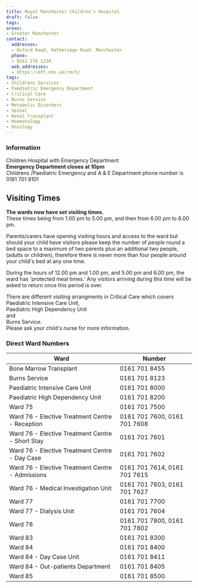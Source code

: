 ```yaml
---
title: Royal Manchester Children's Hospital
draft: false
tags:
areas:
- Greater Manchester
contact:
  addresses:
  - Oxford Road, Hathersage Road. Manchester
  phone:
  - 0161 276 1234
  web_addresses:
  - https://mft.nhs.uk/rmch/
tags:
- Childrens Services
- Paediatric Emergency Department
- Critical Care
- Burns Service
- Metabolic Disorders
- Spinal
- Renal Transplant
- Haematology
- Oncology
---
```


### Information
Children Hospital with Emergency Department  
**Emergency Department closes at 10pm**  
Childrens /Paediatric Emergency and A & E Department phone number is  0161 701 9101

## Visiting Times  
**The wards now have set visiting times.**    
These times being from 1.00 pm to 5.00 pm, and then 
from 6.00 pm to 8.00 pm.

Parents/carers have opening visiting hours and access 
to the ward but should your child have visitors please 
keep the number of people round a bed space to 
a maximum of two parents plus an additional two 
people, (adults or children), therefore there is 
never more than four people around your child's bed at 
any one time.

During the hours of 12.00 pm and 1.00 pm, and 5.00 pm and 6.00 pm, the ward has 'protected meal times.' 
Any visitors arriving during this time will be asked to
return once this period is over.

There are different visiting arrangments in Critical 
Care which covers  
Paediatric Intensive Care Unit,  
Paediatric High Dependency Unit  
and  
Burns Service.  
Please ask your child's nurse for more information.

### Direct Ward Numbers

| Ward                                               | Number                       |
| -------------------------------------------------- | --------------------         |
| Bone Marrow Transplant                             | 0161 701 8455                |
| Burns Service                                      | 0161 701 8123                |
| Paediatric Intensive Care Unit                     | 0161 701 8000                |
| Paediatric High Dependency Unit                    | 0161 701 8200                |
| Ward 75                                            | 0161 701 7500                |
| Ward 76 - Elective Treatment Centre - Reception    | 0161 701 7600, 0161 701 7608 |
| Ward 76 - Elective Treatment Centre - Short Stay   | 0161 701 7601                |
| Ward 76 - Elective Treatment Centre - Day Case     | 0161 701 7602                |
| Ward 76 - Elective Treatment Centre - Admissions   | 0161 701 7614, 0161 701 7615 |
| Ward 76 - Medical Investigation Unit               | 0161 701 7603, 0161 701 7627 |
| Ward 77                                            | 0161 701 7700                |
| Ward 77 - Dialysis Unit                            | 0161 701 7604                |
| Ward 78                                            | 0161 701 7800, 0161 701 7802 |
| Ward 83                                            | 0161 701 8300                |
| Ward 84                                            | 0161 701 8400                |
| Ward 84 - Day Case Unit                            | 0161 701 8411                |
| Ward 84 - Out-patients Department                  | 0161 701 8405                |
| Ward 85                                            | 0161 701 8500                |
